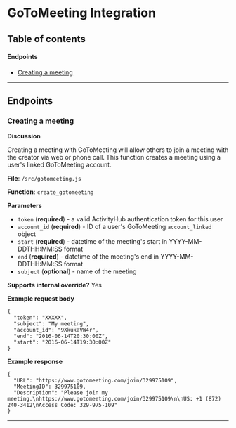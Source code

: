 # GoToMeeting Integration

## Table of contents
#### Endpoints
- [Creating a meeting](../documentation/GoToMeeting.md#creating-a-meeting)

***
## Endpoints
### Creating a meeting
**Discussion**

Creating a meeting with GoToMeeting will allow others to join a meeting with the creator via web or phone call. This function creates a meeting using a user's linked GoToMeeting account.

**File**: `/src/gotomeeting.js`

**Function**: `create_gotomeeting`

**Parameters**
- `token` (**required**) - a valid ActivityHub authentication token for this user
- `account_id` (**required**) - ID of a user's GoToMeeting `account_linked` object
- `start` (**required**) - datetime of the meeting's start in YYYY-MM-DDTHH:MM:SS format
- `end` (**required**) - datetime of the meeting's end in YYYY-MM-DDTHH:MM:SS format
- `subject` (**optional**) - name of the meeting

**Supports internal override?** 
Yes

**Example request body**
```
{
  "token": "XXXXX",
  "subject": "My meeting",
  "account_id": "9XkukaVW4r",
  "end": "2016-06-14T20:30:00Z",
  "start": "2016-06-14T19:30:00Z"
}
```

**Example response**
```
{
  "URL": "https://www.gotomeeting.com/join/329975109",
  "MeetingID": 329975109,
  "Description": "Please join my meeting.\nhttps://www.gotomeeting.com/join/329975109\n\nUS: +1 (872) 240-3412\nAccess Code: 329-975-109"
}
```
***
